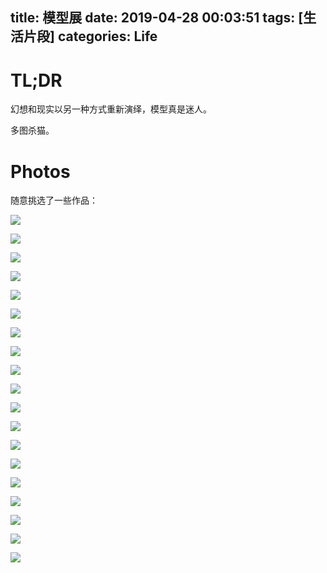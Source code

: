 title: 模型展
date: 2019-04-28 00:03:51
tags: [生活片段]
categories: Life
---

# TL;DR

幻想和现实以另一种方式重新演绎，模型真是迷人。

多图杀猫。

<!--  the-2019-beijing-hobby-show  -->
<!-- more -->

# Photos

随意挑选了一些作品：

![](https://blog.wislay.com/wp-content/uploads/2019/05/727517e7ly1g29bbpshhwj22en1luqvb.jpg)

![](https://blog.wislay.com/wp-content/uploads/2019/05/727517e7ly1g29db0z9h0j24002o01l2.jpg)

![](https://blog.wislay.com/wp-content/uploads/2019/05/727517e7ly1g29dbktnvkj24002o04qu.jpg)

![](https://blog.wislay.com/wp-content/uploads/2019/05/727517e7ly1g29bbnb8gaj22s61kfhdz.jpg)

![](https://blog.wislay.com/wp-content/uploads/2019/05/727517e7ly1g29cqw1lzmj230c1p0b2h.jpg)

![](https://blog.wislay.com/wp-content/uploads/2019/05/727517e7ly1g29cqx7lqhj22s11kc4qv.jpg)

![](https://blog.wislay.com/wp-content/uploads/2019/05/727517e7ly1g29cqyujn3j22p61iqx6v.jpg)

![](https://blog.wislay.com/wp-content/uploads/2019/05/727517e7ly1g2bvo92e7lj22qw1ty7wo.jpg)

![](https://blog.wislay.com/wp-content/uploads/2019/05/727517e7ly1g2bvo7l8fzj229s1ik1l2.jpg)

![](https://blog.wislay.com/wp-content/uploads/2019/05/727517e7ly1g2d0grpvpfj234022r1l8.jpg)

![](https://blog.wislay.com/wp-content/uploads/2019/05/727517e7ly1g2alf6j0dvj22u71li4qw.jpg)

![](https://blog.wislay.com/wp-content/uploads/2019/05/727517e7ly1g2alf817jpj22t11vdkjs.jpg)

![](https://blog.wislay.com/wp-content/uploads/2019/05/727517e7ly1g2alf55tukj22if1oae87.jpg)

![](https://blog.wislay.com/wp-content/uploads/2019/05/727517e7ly1g2alfab3swj235s1s1npm.jpg)

![](https://blog.wislay.com/wp-content/uploads/2019/05/727517e7ly1g2alfe0wq0j22nd1rlkjs.jpg)

![](https://blog.wislay.com/wp-content/uploads/2019/05/727517e7ly1g2alfby21mj22g01mokjq.jpg)

![](https://blog.wislay.com/wp-content/uploads/2019/05/727517e7ly1g2alffbi38j21yz1bckjo.jpg)

![](https://blog.wislay.com/wp-content/uploads/2019/05/727517e7ly1g2alfhl05qj22k01pce87.jpg)

![](https://blog.wislay.com/wp-content/uploads/2019/05/727517e7ly1g2alfj14lkj22wi1xpu15.jpg)

